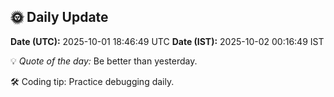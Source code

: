 ## 🌞 Daily Update

**Date (UTC):** 2025-10-01 18:46:49 UTC
**Date (IST):** 2025-10-02 00:16:49 IST

💡 *Quote of the day:* Be better than yesterday.

🛠️ Coding tip: Practice debugging daily.
